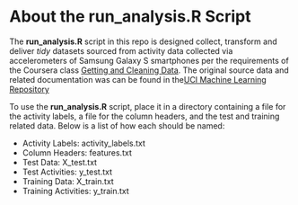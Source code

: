 # About the run_analysis.R Script

The **run_analysis.R** script in this repo is designed collect, transform and deliver *tidy* datasets sourced 
from activity data collected via accelerometers of Samsung Galaxy S smartphones per the requirements of the Coursera class
[Getting and Cleaning Data](https://class.coursera.org/getdata-013/). The original source data and related documentation was
can be found in the[UCI Machine Learning Repository](http://archive.ics.uci.edu/ml/datasets/Human+Activity+Recognition+Using+Smartphones)

To use the **run_analysis.R** script, place it in a directory containing a file for the activity labels, a file for the column headers, and the test and training related data. Below is a list of how each should be named:
- Activity Labels: activity_labels.txt
- Column Headers: features.txt
- Test Data: X_test.txt
- Test Activities: y_test.txt
- Training Data: X_train.txt
- Training Activities: y_train.txt
